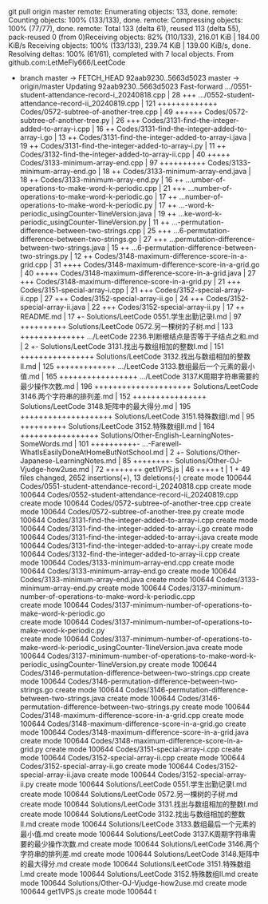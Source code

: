 git pull origin master
remote: Enumerating objects: 133, done.
remote: Counting objects: 100% (133/133), done.
remote: Compressing objects: 100% (77/77), done.
remote: Total 133 (delta 61), reused 113 (delta 55), pack-reused 0 (from 0)Receiving objects:  82% (110/133), 216.01 KiB | 184.00 KiB/s
Receiving objects: 100% (133/133), 239.74 KiB | 139.00 KiB/s, done.
Resolving deltas: 100% (61/61), completed with 7 local objects.
From github.com:LetMeFly666/LeetCode
 * branch                master     -> FETCH_HEAD
   92aab9230..5663d5023  master     -> origin/master
Updating 92aab9230..5663d5023
Fast-forward
 .../0551-student-attendance-record-i_20240818.cpp  |  28 +++
 .../0552-student-attendance-record-ii_20240819.cpp | 121 +++++++++++++
 Codes/0572-subtree-of-another-tree.cpp             |  49 ++++++
 Codes/0572-subtree-of-another-tree.py              |  26 +++
 Codes/3131-find-the-integer-added-to-array-i.cpp   |  16 ++
 Codes/3131-find-the-integer-added-to-array-i.go    |  13 ++
 Codes/3131-find-the-integer-added-to-array-i.java  |  19 ++
 Codes/3131-find-the-integer-added-to-array-i.py    |  11 ++
 Codes/3132-find-the-integer-added-to-array-ii.cpp  |  40 +++++
 Codes/3133-minimum-array-end.cpp                   |  97 ++++++++++
 Codes/3133-minimum-array-end.go                    |  18 ++
 Codes/3133-minimum-array-end.java                  |  18 ++
 Codes/3133-minimum-array-end.py                    |  16 ++
 ...umber-of-operations-to-make-word-k-periodic.cpp |  21 +++
 ...number-of-operations-to-make-word-k-periodic.go |  17 ++
 ...number-of-operations-to-make-word-k-periodic.py |  17 ++
 ...-word-k-periodic_usingCounter-1lineVersion.java |  19 ++
 ...ke-word-k-periodic_usingCounter-1lineVersion.py |  11 ++
 ...-permutation-difference-between-two-strings.cpp |  25 +++
 ...6-permutation-difference-between-two-strings.go |  27 +++
 ...permutation-difference-between-two-strings.java |  15 ++
 ...6-permutation-difference-between-two-strings.py |  12 ++
 Codes/3148-maximum-difference-score-in-a-grid.cpp  |  31 ++++
 Codes/3148-maximum-difference-score-in-a-grid.go   |  40 +++++
 Codes/3148-maximum-difference-score-in-a-grid.java |  27 +++
 Codes/3148-maximum-difference-score-in-a-grid.py   |  21 +++
 Codes/3151-special-array-i.cpp                     |  21 +++
 Codes/3152-special-array-ii.cpp                    |  27 +++
 Codes/3152-special-array-ii.go                     |  24 +++
 Codes/3152-special-array-ii.java                   |  22 +++
 Codes/3152-special-array-ii.py                     |  17 ++
 README.md                                          |  17 +-
 Solutions/LeetCode 0551.学生出勤记录I.md           |  97 ++++++++++
 Solutions/LeetCode 0572.另一棵树的子树.md          | 133 ++++++++++++++
 .../LeetCode 2236.判断根结点是否等于子结点之和.md  |   2 +-
 Solutions/LeetCode 3131.找出与数组相加的整数I.md   | 151 ++++++++++++++++
 Solutions/LeetCode 3132.找出与数组相加的整数II.md  | 125 +++++++++++++
 .../LeetCode 3133.数组最后一个元素的最小值.md      | 165 +++++++++++++++++
 .../LeetCode 3137.K周期字符串需要的最少操作次数.md | 196 +++++++++++++++++++++
 Solutions/LeetCode 3146.两个字符串的排列差.md      | 152 ++++++++++++++++
 Solutions/LeetCode 3148.矩阵中的最大得分.md        | 195 ++++++++++++++++++++
 Solutions/LeetCode 3151.特殊数组I.md               |  95 ++++++++++
 Solutions/LeetCode 3152.特殊数组II.md              | 164 +++++++++++++++++
 Solutions/Other-English-LearningNotes-SomeWords.md | 101 ++++++++++-
 ...-Farewell-WhatIsEasilyDoneAtHomeButNotSchool.md |   2 +-
 Solutions/Other-Japanese-LearningNotes.md          |  85 ++++++++-
 Solutions/Other-OJ-Vjudge-how2use.md               |  72 ++++++++
 get1VPS.js                                         |  46 +++++
 t                                                  |   1 +
 49 files changed, 2652 insertions(+), 13 deletions(-)
 create mode 100644 Codes/0551-student-attendance-record-i_20240818.cpp
 create mode 100644 Codes/0552-student-attendance-record-ii_20240819.cpp
 create mode 100644 Codes/0572-subtree-of-another-tree.cpp
 create mode 100644 Codes/0572-subtree-of-another-tree.py
 create mode 100644 Codes/3131-find-the-integer-added-to-array-i.cpp
 create mode 100644 Codes/3131-find-the-integer-added-to-array-i.go
 create mode 100644 Codes/3131-find-the-integer-added-to-array-i.java
 create mode 100644 Codes/3131-find-the-integer-added-to-array-i.py
 create mode 100644 Codes/3132-find-the-integer-added-to-array-ii.cpp
 create mode 100644 Codes/3133-minimum-array-end.cpp
 create mode 100644 Codes/3133-minimum-array-end.go
 create mode 100644 Codes/3133-minimum-array-end.java
 create mode 100644 Codes/3133-minimum-array-end.py
 create mode 100644 Codes/3137-minimum-number-of-operations-to-make-word-k-periodic.cpp      
 create mode 100644 Codes/3137-minimum-number-of-operations-to-make-word-k-periodic.go       
 create mode 100644 Codes/3137-minimum-number-of-operations-to-make-word-k-periodic.py       
 create mode 100644 Codes/3137-minimum-number-of-operations-to-make-word-k-periodic_usingCounter-1lineVersion.java
 create mode 100644 Codes/3137-minimum-number-of-operations-to-make-word-k-periodic_usingCounter-1lineVersion.py
 create mode 100644 Codes/3146-permutation-difference-between-two-strings.cpp
 create mode 100644 Codes/3146-permutation-difference-between-two-strings.go
 create mode 100644 Codes/3146-permutation-difference-between-two-strings.java
 create mode 100644 Codes/3146-permutation-difference-between-two-strings.py
 create mode 100644 Codes/3148-maximum-difference-score-in-a-grid.cpp
 create mode 100644 Codes/3148-maximum-difference-score-in-a-grid.go
 create mode 100644 Codes/3148-maximum-difference-score-in-a-grid.java
 create mode 100644 Codes/3148-maximum-difference-score-in-a-grid.py
 create mode 100644 Codes/3151-special-array-i.cpp
 create mode 100644 Codes/3152-special-array-ii.cpp
 create mode 100644 Codes/3152-special-array-ii.go
 create mode 100644 Codes/3152-special-array-ii.java
 create mode 100644 Codes/3152-special-array-ii.py
 create mode 100644 Solutions/LeetCode 0551.学生出勤记录I.md
 create mode 100644 Solutions/LeetCode 0572.另一棵树的子树.md
 create mode 100644 Solutions/LeetCode 3131.找出与数组相加的整数I.md
 create mode 100644 Solutions/LeetCode 3132.找出与数组相加的整数II.md
 create mode 100644 Solutions/LeetCode 3133.数组最后一个元素的最小值.md
 create mode 100644 Solutions/LeetCode 3137.K周期字符串需要的最少操作次数.md
 create mode 100644 Solutions/LeetCode 3146.两个字符串的排列差.md
 create mode 100644 Solutions/LeetCode 3148.矩阵中的最大得分.md
 create mode 100644 Solutions/LeetCode 3151.特殊数组I.md
 create mode 100644 Solutions/LeetCode 3152.特殊数组II.md
 create mode 100644 Solutions/Other-OJ-Vjudge-how2use.md
 create mode 100644 get1VPS.js
 create mode 100644 t